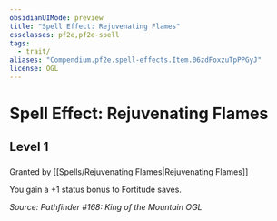 ```yaml
---
obsidianUIMode: preview
title: "Spell Effect: Rejuvenating Flames"
cssclasses: pf2e,pf2e-spell
tags:
  - trait/
aliases: "Compendium.pf2e.spell-effects.Item.06zdFoxzuTpPPGyJ"
license: OGL
---
```

# Spell Effect: Rejuvenating Flames
## Level 1
### 






Granted by [[Spells/Rejuvenating Flames|Rejuvenating Flames]]

You gain a +1 status bonus to Fortitude saves.

*Source: Pathfinder #168: King of the Mountain*
*OGL*